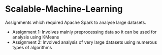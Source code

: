 # Scalable-Machine-Learning
Assignments which required Apache Spark to analyse large datasets.<br/>
 - Assignment 1: Involves mainly preprocessing data so it can be used for analysis using KMeans<br/>
 - Assignment 2: Involved analysis of very large datasets using numerous types of algorithms<br/>

